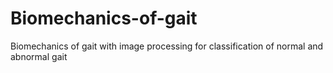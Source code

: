# Biomechanics-of-gait
Biomechanics of gait with image processing for classification of normal and abnormal gait
